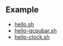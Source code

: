 


## Example

* [hello.sh](hello.sh)
* [hello-gcpubar.sh](hello-gcpubar.sh)
* [hello-clock.sh](hello-clock.sh)
